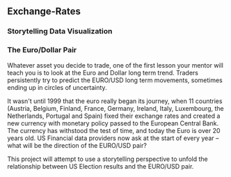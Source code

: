 ## Exchange-Rates
### Storytelling Data Visualization  
### The Euro/Dollar Pair
Whatever asset you decide to trade, one of the first lesson your mentor will teach you is to look
at the Euro and Dollar long term trend. Traders persistently try to predict the EURO/USD long
term movements, sometimes ending up in circles of uncertainty.

It wasn't until 1999 that the euro really began its journey, when 11 countries (Austria, Belgium,
Finland, France, Germany, Ireland, Italy, Luxembourg, the Netherlands, Portugal and Spain)
fixed their exchange rates and created a new currency with monetary policy passed to the European Central Bank. The currency has withstood the test of time, and today the Euro is over
20 years old. US Financial data providers now ask at the start of every year – what will be the
direction of the EURO/USD pair?

This project will attempt to use a storytelling perspective to unfold the relationship between US
Election results and the EURO/USD pair.

